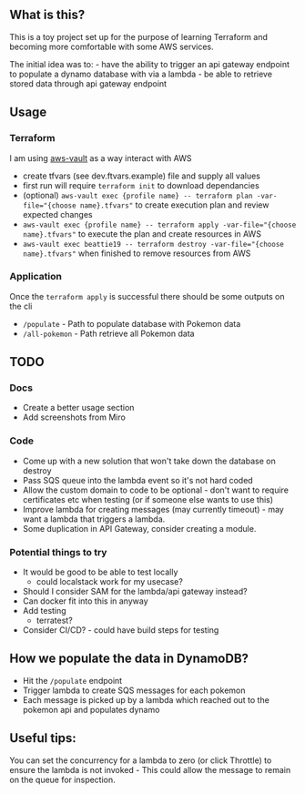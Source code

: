 ## What is this?
This is a toy project set up for the purpose of learning Terraform and becoming more comfortable with some AWS services.

The initial idea was to:
    - have the ability to trigger an api gateway endpoint to populate a dynamo database with via a lambda
    - be able to retrieve stored data through api gateway endpoint

## Usage
### Terraform
I am using [aws-vault](https://github.com/99designs/aws-vault) as a way interact with AWS
- create tfvars (see dev.ftvars.example) file and supply all values
- first run will require `terraform init` to download dependancies
- (optional) `aws-vault exec {profile name} -- terraform plan -var-file="{choose name}.tfvars"` to create execution plan and review expected changes
- `aws-vault exec {profile name} -- terraform apply -var-file="{choose name}.tfvars"` to execute the plan and create resources in AWS
- `aws-vault exec beattie19 -- terraform destroy -var-file="{choose name}.tfvars"` when finished to remove resources from AWS

### Application
Once the `terraform apply` is successful there should be some outputs on the cli
- `/populate` - Path to populate database with Pokemon data
- `/all-pokemon` - Path retrieve all Pokemon data

## TODO
### Docs
- Create a better usage section
- Add screenshots from Miro

### Code
- Come up with a new solution that won't take down the database on destroy
- Pass SQS queue into the lambda event so it's not hard coded
- Allow the custom domain to code to be optional - don't want to require certificates etc when testing (or if someone else wants to use this)
- Improve lambda for creating messages (may currently timeout) - may want a lambda that triggers a lambda.
- Some duplication in API Gateway, consider creating a module.

### Potential things to try
- It would be good to be able to test locally
    - could localstack work for my usecase?
- Should I consider SAM for the lambda/api gateway instead?
- Can docker fit into this in anyway
- Add testing
  - terratest?
- Consider CI/CD? - could have build steps for testing

## How we populate the data in DynamoDB?
- Hit the `/populate` endpoint
- Trigger lambda to create SQS messages for each pokemon
- Each message is picked up by a lambda which reached out to the pokemon api and populates dynamo

## Useful tips:
You can set the concurrency for a lambda to zero (or click Throttle) to ensure the lambda is not invoked - This could allow the message to remain on the queue for inspection.
